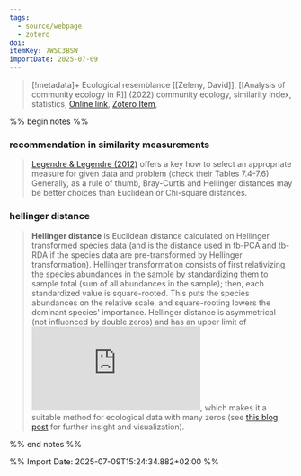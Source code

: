 ```yaml
---
tags:
  - source/webpage
  - zotero
doi: 
itemKey: 7W5C3BSW
importDate: 2025-07-09
---
```

>[!metadata]+
> Ecological resemblance
> [[Zeleny, David]], 
> [[Analysis of community ecology in R]] (2022)
> community ecology, similarity index, statistics, 
> [Online link](https://www.davidzeleny.net/anadat-r/doku.php/en:similarity), [Zotero Item](zotero://select/library/items/7W5C3BSW),

%% begin notes %%
### recommendation in similarity measurements
>[Legendre & Legendre (2012)](https://www.davidzeleny.net/anadat-r/doku.php/en:references "en:references") offers a key how to select an appropriate measure for given data and problem (check their Tables 7.4-7.6). Generally, as a rule of thumb, Bray-Curtis and Hellinger distances may be better choices than Euclidean or Chi-square distances.

### hellinger distance
> **Hellinger distance** is Euclidean distance calculated on Hellinger transformed species data (and is the distance used in tb-PCA and tb-RDA if the species data are pre-transformed by Hellinger transformation). Hellinger transformation consists of first relativizing the species abundances in the sample by standardizing them to sample total (sum of all abundances in the sample); then, each standardized value is square-rooted. This puts the species abundances on the relative scale, and square-rooting lowers the dominant species' importance. Hellinger distance is asymmetrical (not influenced by double zeros) and has an upper limit of ![sqrt{2}](https://www.davidzeleny.net/anadat-r/lib/plugins/mathpublish/img.php?img=433aa524e9356e61ee6606aa6779007c "sqrt{2}"), which makes it a suitable method for ecological data with many zeros (see [this blog post](https://davidzeleny.net/blog/2022/03/17/euclidean-distance-is-sensitive-to-double-zero-problem-while-hellinger-is-not-visualization/ "https://davidzeleny.net/blog/2022/03/17/euclidean-distance-is-sensitive-to-double-zero-problem-while-hellinger-is-not-visualization/") for further insight and visualization).


%% end notes %%

%% Import Date: 2025-07-09T15:24:34.882+02:00 %%
